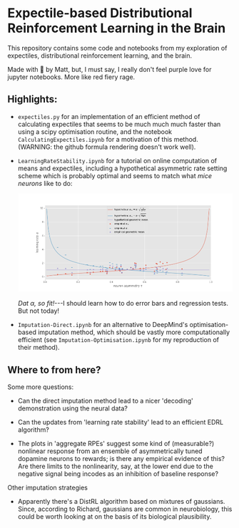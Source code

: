 # Expectile-based Distributional Reinforcement Learning in the Brain

This repository contains some code and notebooks from my exploration
of expectiles, distributional reinforcement learning, and the brain.

Made with :purple_heart: by Matt, but, I must say, I really don't
feel purple love for jupyter notebooks. More like red fiery rage.


## Highlights:

* `expectiles.py` for an implementation of an efficient method of
  calculating expectiles that seems to be much much much faster
  than using a scipy optimisation routine, and the notebook
  `CalculatingExpectiles.ipynb` for a motivation of this method.
  (WARNING: the github formula rendering doesn't work well).

* `LearningRateStability.ipynb` for a tutorial on online computation
  of means and expectiles, including a hypothetical asymmetric rate
  setting scheme which is probably optimal and seems to match what
  *mice neurons* like to do:
  
  ![Learning rate stability scheme fits neural data](plots/learning_rate_stability.png)

  *Dat α, so fit!*---I should learn how to do error bars and regression
  tests. But not today!
  
* `Imputation-Direct.ipynb` for an alternative to DeepMind's optimisation-
  based imputation method, which should be vastly more computationally
  efficient (see `Imputation-Optimisation.ipynb` for my reproduction of
  their method).


## Where to from here?

Some more questions:

* Can the direct imputation method lead to a nicer 'decoding' demonstration
  using the neural data?

* Can the updates from 'learning rate stability' lead to an efficient
  EDRL algorithm?

* The plots in 'aggregate RPEs' suggest some kind of (measurable?)
  nonlinear response from an ensemble of asymmetrically tuned
  dopamine neurons to rewards; is there any empirical evidence of this?
  Are there limits to the nonlinearity, say, at the lower end due to
  the negative signal being incodes as an inhibition of baseline response?

Other imputation strategies

* Apparently there's a DistRL algorithm based on mixtures of gaussians.
  Since, according to Richard, gaussians are common in neurobiology, this
  could be worth looking at on the basis of its biological plausibility.